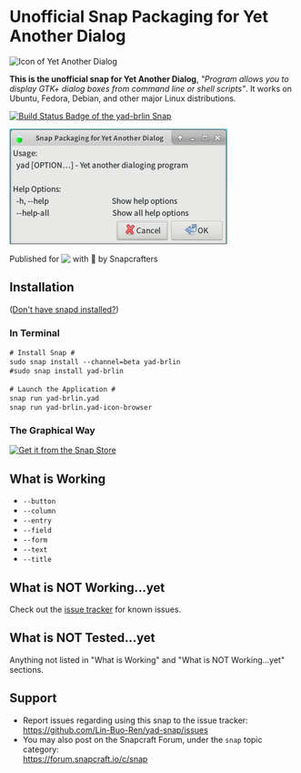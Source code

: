# Unofficial Snap Packaging for Yet Another Dialog
<!--
	Use the Staticaly service for easy access to in-repo pictures:
	https://www.staticaly.com/
-->
![Icon of Yet Another Dialog](https://cdn.rawgit.com/Lin-Buo-Ren/yad-snap/e6e7a876/snap/gui/yad.png "Icon of Yet Another Dialog")

**This is the unofficial snap for Yet Another Dialog**, *"Program allows you to display GTK+ dialog boxes from command line or shell scripts"*. It works on Ubuntu, Fedora, Debian, and other major Linux distributions.

[![Build Status Badge of the `yad-brlin` Snap](https://build.snapcraft.io/badge/Lin-Buo-Ren/yad-snap.svg "Build Status of the `yad-brlin` snap")](https://build.snapcraft.io/user/Lin-Buo-Ren/yad-snap)

![Screenshot of the Snapped Application](local/screenshots/demo-text.png "Screenshot of the Snapped Application")

Published for <img src="http://anything.codes/slack-emoji-for-techies/emoji/tux.png" align="top" width="24" /> with 💝 by Snapcrafters

## Installation
([Don't have snapd installed?](https://snapcraft.io/docs/core/install))

### In Terminal
    # Install Snap #
    sudo snap install --channel=beta yad-brlin
    #sudo snap install yad-brlin

    # Launch the Application #
    snap run yad-brlin.yad
    snap run yad-brlin.yad-icon-browser

### The Graphical Way
[![Get it from the Snap Store](https://snapcraft.io/static/images/badges/en/snap-store-black.svg)](https://snapcraft.io/yad-brlin)

## What is Working
* `--button`
* `--column`
* `--entry`
* `--field`
* `--form`
* `--text`
* `--title`

## What is NOT Working...yet
Check out the [issue tracker](https://github.com/Lin-Buo-Ren/yad-snap/issues) for known issues.

## What is NOT Tested...yet
Anything not listed in "What is Working" and "What is NOT Working...yet" sections.

## Support
* Report issues regarding using this snap to the issue tracker:  
  <https://github.com/Lin-Buo-Ren/yad-snap/issues>
* You may also post on the Snapcraft Forum, under the `snap` topic category:  
  <https://forum.snapcraft.io/c/snap>
